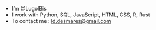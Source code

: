 - I’m @LugolBis
- I work with Python, SQL, JavaScript, HTML, CSS, R, Rust
- To contact me : ld.desmares@gmail.com

<!---
LugolBis/LugolBis is a ✨ special ✨ repository because its `README.md` (this file) appears on your GitHub profile.
You can click the Preview link to take a look at your changes.
--->
